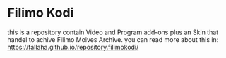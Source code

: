 # Filimo Kodi
this is a repository contain Video and Program add-ons plus an Skin that handel to achive Filimo Moives Archive.
you can read more about this in: https://fallaha.github.io/repository.filimokodi/
